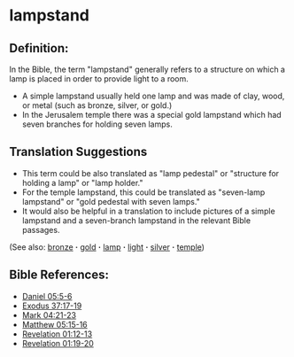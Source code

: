 # lampstand #

## Definition: ##

In the Bible, the term "lampstand" generally refers to a structure on which a lamp is placed in order to provide light to a room.

* A simple lampstand usually held one lamp and was made of clay, wood, or metal (such as bronze, silver, or gold.)
* In the Jerusalem temple there was a special gold lampstand which had seven branches for holding seven lamps.

## Translation Suggestions ##

* This term could be also translated as "lamp pedestal" or "structure for holding a lamp" or "lamp holder."
* For the temple lampstand, this could be translated as "seven-lamp lampstand" or "gold pedestal with seven lamps."
* It would also be helpful in a translation to include pictures of a simple lampstand and a seven-branch lampstand in the relevant Bible passages.

(See also: [bronze](../other/bronze.md) **·** [gold](../other/gold.md) **·** [lamp](../other/lamp.md) **·** [light](../kt/light.md) **·** [silver](../other/silver.md) **·** [temple](../kt/temple.md))

## Bible References: ##

* [Daniel 05:5-6](https://door43.org/en/bible/notes/dan/05/05)
* [Exodus 37:17-19](https://door43.org/en/bible/notes/exo/37/17)
* [Mark 04:21-23](https://door43.org/en/bible/notes/mrk/04/21)
* [Matthew 05:15-16](https://door43.org/en/bible/notes/mat/05/15)
* [Revelation 01:12-13](https://door43.org/en/bible/notes/rev/01/12)
* [Revelation 01:19-20](https://door43.org/en/bible/notes/rev/01/19)

